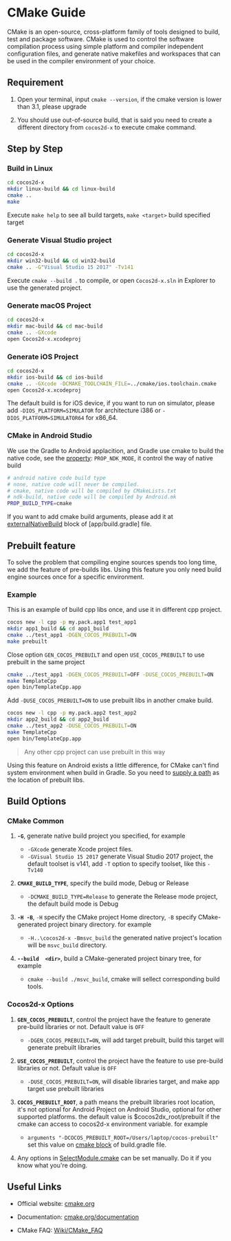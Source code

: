 
# CMake Guide

CMake is an open-source, cross-platform family of tools designed to build, test and package software. CMake is used to control the software compilation process using simple platform and compiler independent configuration files, and generate native makefiles and workspaces that can be used in the compiler environment of your choice.

## Requirement

1. Open your terminal, input `cmake --version`, if the cmake version is lower than 3.1, please upgrade

2. You should use out-of-source build, that is said you need to create a different directory from `cocos2d-x` to execute cmake command.

## Step by Step

### Build in Linux

```sh
cd cocos2d-x
mkdir linux-build && cd linux-build
cmake ..
make
``` 

Execute `make help` to see all build targets, `make <target>` build specified target

### Generate Visual Studio project

```sh
cd cocos2d-x
mkdir win32-build && cd win32-build
cmake .. -G"Visual Studio 15 2017" -Tv141
```

Execute `cmake --build .` to compile, or open `Cocos2d-x.sln` in Explorer to use the generated project. 

### Generate macOS Project

```sh
cd cocos2d-x
mkdir mac-build && cd mac-build
cmake .. -GXcode
open Cocos2d-x.xcodeproj
```

### Generate iOS Project

```sh
cd cocos2d-x
mkdir ios-build && cd ios-build
cmake .. -GXcode -DCMAKE_TOOLCHAIN_FILE=../cmake/ios.toolchain.cmake
open Cocos2d-x.xcodeproj
```

The default build is for iOS device, if you want to run on simulator, please add `-DIOS_PLATFORM=SIMULATOR` for architecture i386 or `-DIOS_PLATFORM=SIMULATOR64` for x86_64.

### CMake in Android Studio

We use the Gradle to Android applacition, and Gradle use cmake to build the native code, see the [property](https://github.com/cocos2d/cocos2d-x/blob/84be684e3858393a6f3efc50e3f95d4e0ac92a20/tests/cpp-empty-test/proj.android/gradle.properties#L38): `PROP_NDK_MODE`, it control the way of native build

```sh
# android native code build type
# none, native code will never be compiled.
# cmake, native code will be compiled by CMakeLists.txt
# ndk-build, native code will be compiled by Android.mk
PROP_BUILD_TYPE=cmake
```

If you want to add cmake build arguments, please add it at [externalNativeBuild](https://github.com/cocos2d/cocos2d-x/blob/84be684e3858393a6f3efc50e3f95d4e0ac92a20/tests/cpp-empty-test/proj.android/app/build.gradle#L25) block of [app/build.gradle] file.

## Prebuilt feature

To solve the problem that compiling engine sources spends too long time, we add the feature of pre-builds libs. Using this feature you only need build engine sources once for a specific environment.

### Example

This is an example of build cpp libs once, and use it in different cpp project.

```sh
cocos new -l cpp -p my.pack.app1 test_app1
mkdir app1_build && cd app1_build
cmake ../test_app1 -DGEN_COCOS_PREBUILT=ON
make prebuilt
```

Close option `GEN_COCOS_PREBUILT` and open `USE_COCOS_PREBUILT` to use prebuilt in the same project

```sh
cmake ../test_app1 -DGEN_COCOS_PREBUILT=OFF -DUSE_COCOS_PREBUILT=ON
make TemplateCpp
open bin/TemplateCpp.app
```

Add `-DUSE_COCOS_PREBUILT=ON` to use prebuilt libs in another cmake build.

```sh
cocos new -l cpp -p my.pack.app2 test_app2
mkdir app2_build && cd app2_build
cmake ../test_app2 -DUSE_COCOS_PREBUILT=ON
make TemplateCpp
open bin/TemplateCpp.app
```
> Any other cpp project can use prebuilt in this way

Using this feature on Android exists a little difference, for CMake can't find system environment when build in Gradle. So you need to [supply a path](https://github.com/cocos2d/cocos2d-x/blob/c087be314c2c56a757bf66163b173746b5d6ad34/tests/cpp-empty-test/proj.android/app/build.gradle#L34) as the location of prebuilt libs.

## Build Options

### CMake Common

1. __`-G`__, generate native build project you specified, for example

    * `-GXcode` generate Xcode project files.
    * `-GVisual Studio 15 2017` generate Visual Studio 2017 project, the default toolset is v141, add `-T` option to specify toolset, like this `-Tv140`

1. __`CMAKE_BUILD_TYPE`__, specify the build mode, Debug or Release

    * `-DCMAKE_BUILD_TYPE=Release` to generate the Release mode project, the default build mode is Debug

1. __`-H -B`__, `-H` specify the CMake project Home directory, `-B` specify CMake-generated project binary directory. for example

    * `-H..\cocos2d-x -Bmsvc_build` the generated native project's location will be `msvc_build` directory.

1. __`--build  <dir>`__, build a CMake-generated project binary tree, for example

    * `cmake --build ./msvc_build`, cmake will sellect corresponding build tools.

### Cocos2d-x Options

1. __`GEN_COCOS_PREBUILT`__, control the project have the feature to generate pre-build libraries or not. Default value is `OFF`

    * `-DGEN_COCOS_PREBUILT=ON`, will add target prebuilt, build this target will generate prebuilt libraries

1. __`USE_COCOS_PREBUILT`__, control the project have the feature to use pre-build libraries or not. Default value is `OFF`

    * `-DUSE_COCOS_PREBUILT=ON`, will disable libraries target, and make app target use prebuilt libraries

1. __`COCOS_PREBUILT_ROOT`__, a path means the prebuilt libraries root location, it's not optional for Android Project on Android Studio, optional for other supported platforms. the default value is $cocos2dx_root/prebuilt if the cmake can access to cocos2d-x environment variable. for example

    * `arguments "-DCOCOS_PREBUILT_ROOT=/Users/laptop/cocos-prebuilt"` set this value on [cmake block](https://github.com/cocos2d/cocos2d-x/blob/84be684e3858393a6f3efc50e3f95d4e0ac92a20/tests/cpp-empty-test/proj.android/app/build.gradle#L31) of build.gradle file.

1. Any options in [SelectModule.cmake](./Modules/SelectModule.cmake) can be set manually. Do it if you know what you're doing.

## Useful Links

* Official website: [cmake.org](https://cmake.org/)

* Documentation: [cmake.org/documentation](https://cmake.org/documentation/)

* CMake FAQ: [Wiki/CMake_FAQ](https://cmake.org/Wiki/CMake_FAQ)